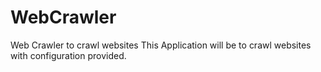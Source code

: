 # WebCrawler
Web Crawler to crawl websites
This Application will be to crawl websites with configuration provided.


